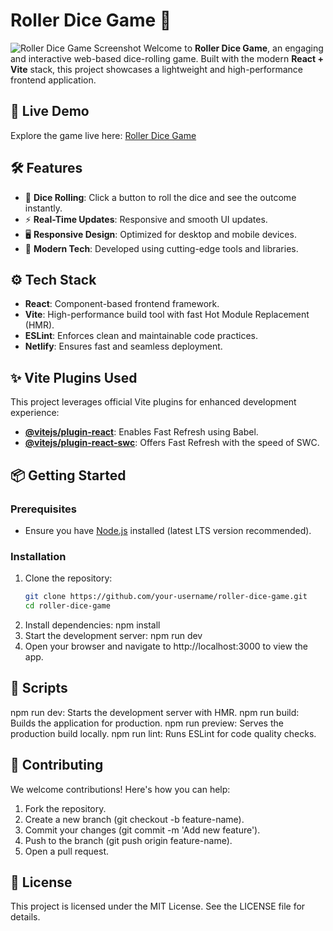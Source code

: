 # Roller Dice Game 🎲

![Roller Dice Game Screenshot](public/roller-dice-game.png)
Welcome to **Roller Dice Game**, an engaging and interactive web-based dice-rolling game. Built with the modern **React + Vite** stack, this project showcases a lightweight and high-performance frontend application.

## 🚀 Live Demo

Explore the game live here: [Roller Dice Game](https://rollerdice-game.netlify.app/)

## 🛠 Features

- 🎲 **Dice Rolling**: Click a button to roll the dice and see the outcome instantly.
- ⚡ **Real-Time Updates**: Responsive and smooth UI updates.
- 🖥️ **Responsive Design**: Optimized for desktop and mobile devices.
- 🚀 **Modern Tech**: Developed using cutting-edge tools and libraries.

## ⚙️ Tech Stack

- **React**: Component-based frontend framework.
- **Vite**: High-performance build tool with fast Hot Module Replacement (HMR).
- **ESLint**: Enforces clean and maintainable code practices.
- **Netlify**: Ensures fast and seamless deployment.

## ✨ Vite Plugins Used

This project leverages official Vite plugins for enhanced development experience:

- **[@vitejs/plugin-react](https://github.com/vitejs/vite-plugin-react)**: Enables Fast Refresh using Babel.
- **[@vitejs/plugin-react-swc](https://github.com/vitejs/vite-plugin-react-swc)**: Offers Fast Refresh with the speed of SWC.

## 📦 Getting Started

### Prerequisites

- Ensure you have [Node.js](https://nodejs.org/) installed (latest LTS version recommended).

### Installation

1. Clone the repository:
   ```bash
   git clone https://github.com/your-username/roller-dice-game.git
   cd roller-dice-game
2. Install dependencies:
   npm install
3. Start the development server:
   npm run dev
4. Open your browser and navigate to http://localhost:3000 to view the app.

## 📜 Scripts
npm run dev: Starts the development server with HMR.
npm run build: Builds the application for production.
npm run preview: Serves the production build locally.
npm run lint: Runs ESLint for code quality checks.

## 🤝 Contributing
We welcome contributions! Here's how you can help:

1. Fork the repository.
2. Create a new branch (git checkout -b feature-name).
3. Commit your changes (git commit -m 'Add new feature').
4. Push to the branch (git push origin feature-name).
5. Open a pull request.

## 📄 License
This project is licensed under the MIT License. See the LICENSE file for details.
